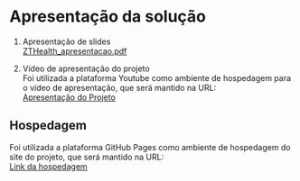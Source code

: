 # Apresentação da solução

1. Apresentação de slides <br>
[ZTHealth_apresentacao.pdf](https://github.com/user-attachments/files/15997297/ZTHEALTH_APRESENTACAO.pdf)

2. Vídeo de apresentação do projeto <br>
Foi utilizada a plataforma Youtube como ambiente de hospedagem para o vídeo de apresentação, que será mantido na URL:<br>[Apresentação do Projeto](https://youtu.be/oA2-Ubgx7GU)

## Hospedagem

Foi utilizada a plataforma GitHub Pages como ambiente de hospedagem do site do projeto, que será mantido na URL: <br>[Link da hospedagem](https://icei-puc-minas-pmv-ads.github.io/pmv-ads-2024-1-e1-proj-web-t3-equipe-3-residuos-eletronicos/codigo-fonte/tela_login_profsaude.html)

